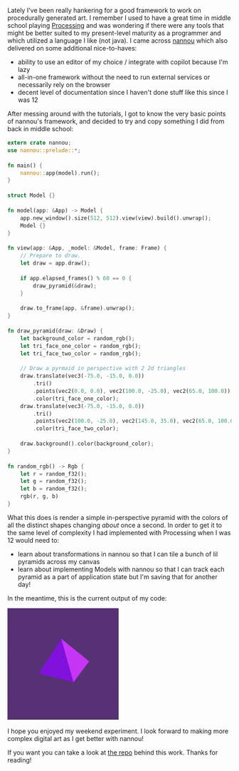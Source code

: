 Lately I've been really hankering for a good framework to work on procedurally generated art. I remember I used to have a great time in middle school playing [Processing](https://processing.org/) and was wondering if there were any tools that might be better suited to my present-level maturity as a programmer and which utilized a language I like (not java). I came across [nannou](https://nannou.cc/) which also delivered on some additional nice-to-haves:
- ability to use an editor of my choice / integrate with copilot because I'm lazy
- all-in-one framework without the need to run external services or necessarily rely on the browser
- decent level of documentation since I haven't done stuff like this since I was 12

After messing around with the tutorials, I got to know the very basic points of nannou's framework, and decided to try and copy something I did from back in middle school:

```rust
extern crate nannou;
use nannou::prelude::*;

fn main() {
    nannou::app(model).run();
}

struct Model {}

fn model(app: &App) -> Model {
    app.new_window().size(512, 512).view(view).build().unwrap();
    Model {}
}

fn view(app: &App, _model: &Model, frame: Frame) {
    // Prepare to draw.
    let draw = app.draw();

    if app.elapsed_frames() % 60 == 0 {
        draw_pyramid(&draw);
    }

    draw.to_frame(app, &frame).unwrap();
}

fn draw_pyramid(draw: &Draw) {
    let background_color = random_rgb();
    let tri_face_one_color = random_rgb();
    let tri_face_two_color = random_rgb();

    // Draw a pyrmaid in perspective with 2 2d triangles
    draw.translate(vec3(-75.0, -15.0, 0.0))
        .tri()
        .points(vec2(0.0, 0.0), vec2(100.0, -25.0), vec2(65.0, 100.0))
        .color(tri_face_one_color);
    draw.translate(vec3(-75.0, -15.0, 0.0))
        .tri()
        .points(vec2(100.0, -25.0), vec2(145.0, 35.0), vec2(65.0, 100.0))
        .color(tri_face_two_color);

    draw.background().color(background_color);
}

fn random_rgb() -> Rgb {
    let r = random_f32();
    let g = random_f32();
    let b = random_f32();
    rgb(r, g, b)
}
```

What this does is render a simple in-perspective pyramid with the colors of all the distinct shapes changing *about* once a second. In order to get it to the same level of complexity I had implemented with Processing when I was 12 would need to:
- learn about transformations in nannou so that I can tile a bunch of lil pyramids across my canvas
- learn about implementing Models with nannou so that I can track each pyramid as a part of application state
but I'm saving that for another day!

In the meantime, this is the current output of my code:

<img src="./../visual/pyramid_scheme.gif" alt="pyramid_scheme" width="250"/>

I hope you enjoyed my weekend experiment. I look forward to making more complex digital art as I get better with nannou!

If you want you can take a look at [the repo](https://github.com/amiller68/pyramid-scheme) behind this work. Thanks for reading!





 
